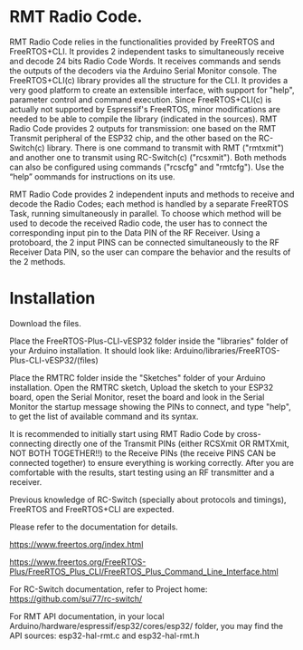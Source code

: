 # RMT Radio Code.

RMT Radio Code relies in the functionalities provided by FreeRTOS and FreeRTOS+CLI. It provides 2 independent tasks to simultaneously receive and decode 24 bits Radio Code Words. It receives commands and sends the outputs of the decoders via the Arduino Serial Monitor console. The FreeRTOS+CLI(c) library provides all the structure for the CLI. It provides a very good platform to create an extensible interface, with support for "help", parameter control and command execution. Since FreeRTOS+CLI(c) is actually not supported by Espressif's FreeRTOS, minor modifications are needed to be able to compile the library (indicated in the sources). RMT Radio Code provides 2 outputs for transmission: one based on the RMT Transmit peripheral of the ESP32 chip, and the other based on the RC-Switch(c) library. There is one command to transmit with RMT ("rmtxmit") and another one to transmit using RC-Switch(c) ("rcsxmit"). Both methods can also be configured using commands ("rcscfg" and "rmtcfg"). Use the “help” oommands for instructions on its use.

RMT Radio Code provides 2 independent inputs and methods to receive and decode the Radio Codes; each method is handled by a separate FreeRTOS Task, running simultaneously in parallel. To choose which method will be used to decode the received Radio code, the user has to connect the corresponding input pin to the Data PIN of the RF Receiver. Using a protoboard, the 2 input PINS can be connected simultaneously to the RF Receiver Data PIN, so the user can compare the behavior and the results of the 2 methods. 

# Installation

Download the files.

Place the FreeRTOS-Plus-CLI-vESP32 folder inside the "libraries" folder of your Arduino installation.  It should look like: 
Arduino/libraries/FreeRTOS-Plus-CLI-vESP32/(files)

Place the RMTRC folder inside the "Sketches" folder of your Arduino installation.  Open the RMTRC sketch, Upload the sketch to your ESP32 board, open the Serial Monitor, reset the board and look in the Serial Monitor the startup message showing the PINs to connect, and type "help", to get the list of available command and its syntax.

It is recommended to initially start using RMT Radio Code by cross-connecting directly one of the Transmit PINs (either RCSXmit OR RMTXmit, NOT BOTH TOGETHER!!) to the Receive PINs (the receive PINS CAN be connected together) to ensure everything is working correctly. After you are comfortable with the results, start testing using an RF transmitter and a receiver.

Previous knowledge of RC-Switch (specially about protocols and timings), FreeRTOS and FreeRTOS+CLI are expected.

Please refer to the documentation for details.

https://www.freertos.org/index.html

https://www.freertos.org/FreeRTOS-Plus/FreeRTOS_Plus_CLI/FreeRTOS_Plus_Command_Line_Interface.html

For RC-Switch documentation, refer to Project home: https://github.com/sui77/rc-switch/

For RMT API documentation, in your local Arduino/hardware/espressif/esp32/cores/esp32/ folder, you may find the API sources: esp32-hal-rmt.c and esp32-hal-rmt.h
